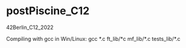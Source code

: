 # postPiscine_C12
42Berlin_C12_2022

Compiling with gcc in Win/Linux:
gcc \*.c ft_lib/\*c mf_lib/\*.c tests_lib/\*.c
